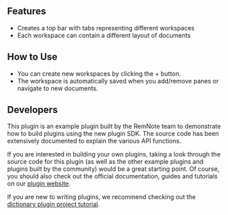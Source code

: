 ## Features

- Creates a top bar with tabs representing different workspaces
- Each workspace can contain a different layout of documents

## How to Use

- You can create new workspaces by clicking the + button.
- The workspace is automatically saved when you add/remove panes or navigate to new documents.

## Developers

This plugin is an example plugin built by the RemNote team to demonstrate how to build plugins using the new plugin SDK. The source code has been extensively documented to explain the various API functions.

If you are interested in building your own plugins, taking a look through the source code for this plugin (as well as the other example plugins and plugins built by the community) would be a great starting point. Of course, you should also check out the official documentation, guides and tutorials on our [plugin website](https://plugins.remnote.com).

If you are new to writing plugins, we recommend checking out the [dictionary plugin project tutorial](https://plugins.remnote.com/tutorials/project).
